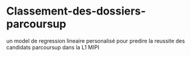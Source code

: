 # Classement-des-dossiers-parcoursup
un model de regression lineaire personalisé pour predire la reussite des candidats parcoursup dans la L1 MIPI
